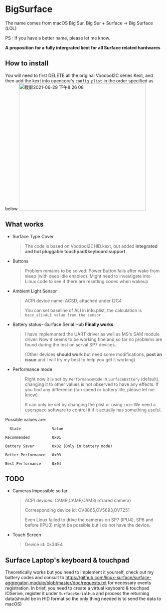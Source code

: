# BigSurface
The name comes from macOS Big Sur.
Big Sur + Surface -> Big Surface (LOL)

PS : If you have a better name, please let me know.

**A proposition for a fully intergrated kext for all Surface related hardwares**

## How to install

You will need to first DELETE all the original VoodooI2C series Kext, and then add the kext into opencore's `config.plist` in the order specified as below
<img width="407" alt="截屏2021-06-29 下午8 26 08" src="https://user-images.githubusercontent.com/18528518/123798086-6feaca00-d919-11eb-9e87-2fb3d6268cfe.png">
## What works
- Surface Type Cover
  > The code is based on VoodooI2CHID.kext, but added **integrated and hot pluggable touchpad&keyboard support**.
- Buttons
  > Problem remains to be solved: Power Button fails after wake from sleep (with deep idle enabled). Might need to investigate into Linux code to see if there are resetting codes when wakeup
- Ambient Light Sensor
  > ACPI device name: ACSD, attached under I2C4
  > 
  > You can set baseline of ALI in info.plist, the calculation is `base_ali+ALI value from the sensor`
- Battery status--Surface Serial Hub **Finally works**
  > I have implemented the UART driver as well as MS's SAM module driver. Now it seems to be working fine and so far no problems are found during the test on serval SP7 devices. 
  > 
  > (Other devices **should work** but need some modifications, **post an issue** and I will try my best to help you get it working)
- Performance mode
  > Right now it is set by `PerformanceMode` in `SurfaceBattery` (default), changing it to other values is not observed to have any effects. If you find any difference (fan speed or battery life, please let me know)
  > 
  > It can only be set by changing the plist or using `ioio`
  > We need a userspace software to control it if it actually has something useful.
  
Possible values are:

      State              Value
      
    Recommended          0x01
    
    Battery Saver        0x02 (Only in battery mode)
    
    Better Performance   0x03
    
    Best Performance     0x04
    
## TODO
- Cameras                            Impossible so far
  > ACPI devices: CAMR,CAMF,CAM3(infrared camera)
  > 
  > Corresponding device id: OV8865,OV5693,OV7251
  > 
  > Even Linux failed to drive the cameras on SP7 (IPU4), SP6 and before (IPU3) might be possible but I do not have the device.
- Touch Screen
  > Device id: 0x34E4

## Surface Laptop's keyboard & touchpad
Theoretically works but you need to implement it yourself, check out my battery codes and consult to https://github.com/linux-surface/surface-aggregator-module/blob/master/doc/requests.txt for necessary events registration. In brief, you need to create a virtual keyboard & touchpad IOSerive, register it under `SurfaceSerialHub` and process the returning data(should be in HID format so the only thing needed is to send the data to macOS)

